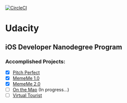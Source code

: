 [![CircleCI](https://circleci.com/gh/Anastasia-Petrova/Udacity.svg?style=svg)](https://circleci.com/gh/Anastasia-Petrova/Udacity)

# Udacity

## iOS Developer Nanodegree Program

### Accomplished Projects:

- [x] [Pitch Perfect](https://github.com/Anastasia-Petrova/Udacity/tree/master/PitchPerfect)
- [x] [MemeMe 1.0](https://github.com/Anastasia-Petrova/Udacity/tree/master/MemeMe%201.0)
- [x] [MemeMe 2.0](https://github.com/Anastasia-Petrova/Udacity/tree/master/MemeMe%202.0)
- [ ] [On the Map](https://github.com/Anastasia-Petrova/Udacity/tree/master/On%20the%20Map) (In progress...)
- [ ] [Virtual Tourist](https://github.com/Anastasia-Petrova/Udacity/tree/master/Virtual%20Tourist)